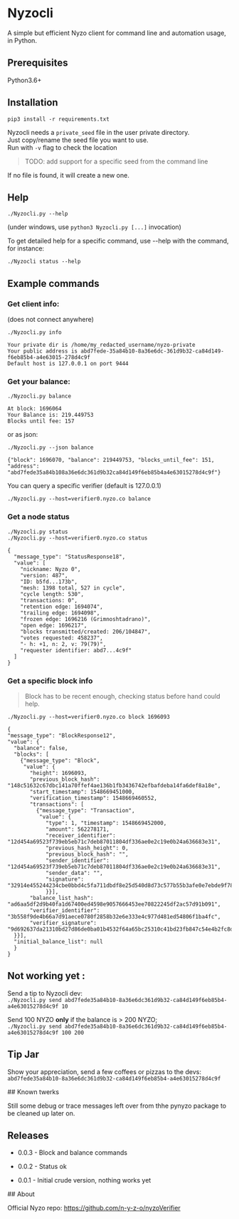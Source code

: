 # Nyzocli
A simple but efficient Nyzo client for command line and automation usage, in Python.

## Prerequisites

Python3.6+

## Installation

`pip3 install -r requirements.txt`

Nyzocli needs a `private_seed` file in the user private directory.      
Just copy/rename the seed file you want to use.  
Run with `-v` flag to check the location

> TODO: add support for a specific seed from the command line

If no file is found, it will create a new one.

## Help

`./Nyzocli.py --help`

(under windows, use `python3 Nyzocli.py [...]` invocation)

To get detailed help for a specific command, use --help with the command, for instance:

`./Nyzocli status --help`

## Example commands

### Get client info:

(does not connect anywhere)

`./Nyzocli.py info`

```
Your private dir is /home/my_redacted_username/nyzo-private
Your public address is abd7fede-35a84b10-8a36e6dc-361d9b32-ca84d149-f6eb85b4-a4e63015-278d4c9f
Default host is 127.0.0.1 on port 9444
```

### Get your balance:
  
`./Nyzocli.py balance`

```
At block: 1696064
Your Balance is: 219.449753
Blocks until fee: 157
```

or as json:

`./Nyzocli.py --json balance`

```
{"block": 1696070, "balance": 219449753, "blocks_until_fee": 151, "address": "abd7fede35a84b108a36e6dc361d9b32ca84d149f6eb85b4a4e63015278d4c9f"}
```

You can query a specific verifier (default is 127.0.0.1)

`./Nyzocli.py --host=verifier0.nyzo.co balance`


### Get a node status

`./Nyzocli.py status`  
`./Nyzocli.py --host=verifier0.nyzo.co status`

```
{
  "message_type": "StatusResponse18", 
  "value": [
    "nickname: Nyzo 0", 
    "version: 487", 
    "ID: b5fd...173b", 
    "mesh: 1398 total, 527 in cycle", 
    "cycle length: 530", 
    "transactions: 0", 
    "retention edge: 1694074", 
    "trailing edge: 1694098", 
    "frozen edge: 1696216 (Grimnoshtadrano)", 
    "open edge: 1696217", 
    "blocks transmitted/created: 206/104847", 
    "votes requested: 458237", 
    "- h: +1, n: 2, v: 79(79)", 
    "requester identifier: abd7...4c9f"
  ]
}
```

### Get a specific block info

> Block has to be recent enough, checking status before hand could help.

`./Nyzocli.py --host=verifier0.nyzo.co block 1696093` 

```
{
"message_type": "BlockResponse12", 
"value": {
  "balance": false, 
  "blocks": [
    {"message_type": "Block", 
     "value": {
       "height": 1696093, 
       "previous_block_hash": "148c51632c67dbc141a70ffef4ae136b1fb3436742efbafdeba14fa6def8a18e", 
       "start_timestamp": 1548669451000, 
       "verification_timestamp": 1548669460552, 
       "transactions": [
         {"message_type": "Transaction", 
          "value": {
            "type": 1, "timestamp": 1548669452000, 
            "amount": 562278171, 
            "receiver_identifier": "12d454a69523f739eb5eb71c7deb87011804df336ae0e2c19e0b24a636683e31", 
            "previous_hash_height": 0, 
            "previous_block_hash": "", 
            "sender_identifier": "12d454a69523f739eb5eb71c7deb87011804df336ae0e2c19e0b24a636683e31", 
            "sender_data": "", 
            "signature": "32914e455244234cbe0bbd4c5fa711dbdf8e25d540d8d73c577b55b3afe0e7ebde9f7848e4656444f8ec2d7f8373cd5c175a5050ed3d83b300ad5062d9e23006"
            }}], 
       "balance_list_hash": "ad6aa5df2d9b40fa1d67400ed4598e9057666453ee70822245df2ac57d91b091", 
       "verifier_identifier": "3b558f9de4b66a7d91aece0780f2858b32e6e333e4c977d481ed54806f1ba4fc", 
       "verifier_signature": "9d692637da21310bd27d86de0ba01b4532f64a65bc25310c41bd23fb847c54e4b2fc8ddd7dfc139ca2f04a36acfd5849a897f89c06b6db5441e72db20ad34406"
  }}], 
  "initial_balance_list": null
  }
}
```

## Not working yet :

Send a tip to Nyzocli dev:  
`./Nyzocli.py send abd7fede35a84b10-8a36e6dc361d9b32-ca84d149f6eb85b4-a4e63015278d4c9f 10`


Send 100 NYZO **only** if the balance is > 200 NYZO;  
`./Nyzocli.py send abd7fede35a84b10-8a36e6dc361d9b32-ca84d149f6eb85b4-a4e63015278d4c9f 100 200`  


## Tip Jar

Show your appreciation, send a few coffees or pizzas to the devs:  
`abd7fede35a84b10-8a36e6dc361d9b32-ca84d149f6eb85b4-a4e63015278d4c9f`


## Known twerks

Still some debug or trace messages left over from thhe pynyzo package to be cleaned up later on.

## Releases

* 0.0.3 - Block and balance commands

* 0.0.2 - Status ok

* 0.0.1 - Initial crude version, nothing works yet


## About

Official Nyzo repo: https://github.com/n-y-z-o/nyzoVerifier
